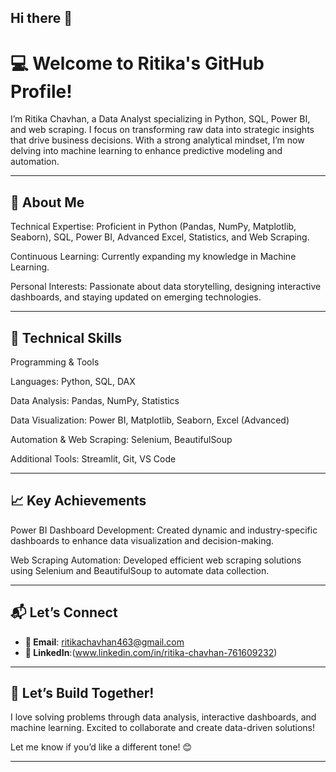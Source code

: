 ## Hi there 👋
# 💻 **Welcome to Ritika's GitHub Profile!**

I’m Ritika Chavhan, a Data Analyst specializing in Python, SQL, Power BI, and web scraping. I focus on transforming raw data into strategic insights that drive business decisions. With a strong analytical mindset, I’m now delving into machine learning to enhance predictive modeling and automation.

---

## 🌟 **About Me**
Technical Expertise: Proficient in Python (Pandas, NumPy, Matplotlib, Seaborn), SQL, Power BI, Advanced Excel, Statistics, and Web Scraping.

Continuous Learning: Currently expanding my knowledge in Machine Learning.

Personal Interests: Passionate about data storytelling, designing interactive dashboards, and staying updated on emerging technologies.

---

## 🔧 **Technical Skills**
Programming & Tools

Languages: Python, SQL, DAX

Data Analysis: Pandas, NumPy, Statistics

Data Visualization: Power BI, Matplotlib, Seaborn, Excel (Advanced)

Automation & Web Scraping: Selenium, BeautifulSoup

Additional Tools: Streamlit, Git, VS Code

---

## **📈 Key Achievements**

Power BI Dashboard Development: Created dynamic and industry-specific dashboards to enhance data visualization and decision-making.

Web Scraping Automation: Developed efficient web scraping solutions using Selenium and BeautifulSoup to automate data collection.

---

## 📬 **Let’s Connect**
- **📧 Email**: [ritikachavhan463@gmail.com](ritikachavhan463@gmail.com)  
- **💼 LinkedIn**:(www.linkedin.com/in/ritika-chavhan-761609232)  

---



## 🚀 **Let’s Build Together!**

I love solving problems through data analysis, interactive dashboards, and machine learning. Excited to collaborate and create data-driven solutions!

Let me know if you’d like a different tone! 😊  

---

<!--
**Ritika-Chavhan/Ritika-Chavhan** is a ✨ _special_ ✨ repository because its `README.md` (this file) appears on your GitHub profile.

Here are some ideas to get you started:

- 🔭 I’m currently working on ...
- 🌱 I’m currently learning ...
- 👯 I’m looking to collaborate on ...
- 🤔 I’m looking for help with ...
- 💬 Ask me about ...
- 📫 How to reach me: ...
- 😄 Pronouns: ...
- ⚡ Fun fact: ...
-->
